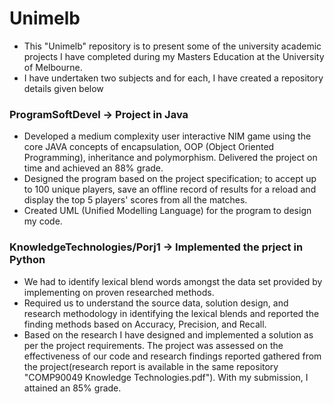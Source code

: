 # Unimelb
  *   This "Unimelb" repository is to present some of the university academic projects I have completed during my Masters Education at the University of Melbourne.  
  *   I have undertaken two subjects and for each, I have created a repository details given below

### ProgramSoftDevel -> Project in Java
  *   Developed a medium complexity user interactive NIM game using the core JAVA concepts of encapsulation, OOP (Object Oriented Programming), inheritance and polymorphism. Delivered the project on time and achieved an 88% grade.
  *   Designed the program based on the project specification; to accept up to 100 unique players, save an offline record of results for a reload and display the top 5 players' scores from all the matches.
  *   Created UML (Unified Modelling Language) for the program to design my code.
  
### KnowledgeTechnologies/Porj1 -> Implemented the prject in Python
  *   We had to identify lexical blend words amongst the data set provided by implementing on proven researched methods.  
  *   Required us to understand the source data, solution design, and research methodology in identifying the lexical blends and reported the finding methods based on Accuracy, Precision, and Recall. 
  *   Based on the research I have designed and implemented a solution as per the project requirements. The project was assessed on the effectiveness of our code and research findings reported gathered from the project(research report is available in the same repository "COMP90049 Knowledge Technologies.pdf"). With my submission, I attained an 85% grade.
